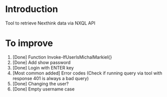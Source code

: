 # Introduction 
Tool to retrieve Nexthink data via NXQL API

# To improve
1.	[Done] Function Invoke-IfUserIsMichalMarkiel{}
2.	[Done] Add show password
3.	[Done] Login with ENTER key 
4.	[Most common added] Error codes (Check if running query via tool with response 401 is always a bad query)
5.  [Done] Changing the user?
6.  [Done] Empty username case

